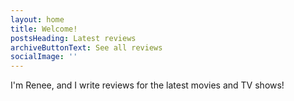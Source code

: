 ```yaml
---
layout: home
title: Welcome!
postsHeading: Latest reviews
archiveButtonText: See all reviews
socialImage: ''
---
```

I'm Renee, and I write reviews for the latest movies and TV shows!
